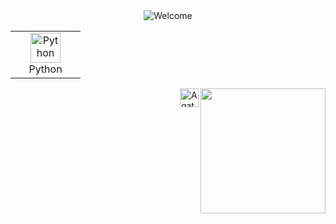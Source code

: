 
<div align="center">
<img src="https://github.com/fnky/fnky/raw/fnky/img/welcome-fire.gif" alt="Welcome" align="center">
</div>

<table>
  <td align="center" width="96">
      <a href="#macropower-tech">
        <img src="" width="48" height="48" alt="Python" />
      </a>
      <br>Python
    </td>
 </table>


<img align='right' src='https://user-images.githubusercontent.com/5713670/87202985-820dcb80-c2b6-11ea-9f56-7ec461c497c3.gif' width='200'>





<a href="https://www.instagram.com/drunk__yoda/">
  <img align="right" alt="Agata's Instagram" width="30px" src="https://raw.githubusercontent.com/hussainweb/hussainweb/main/icons/instagram.png" />
</a>



<!--
**soberyoda/soberyoda** is a ✨ _special_ ✨ repository because its `README.md` (this file) appears on your GitHub profile.

Here are some ideas to get you started:

- 🔭 I’m currently working on ...
- 🌱 I’m currently learning ...
- 👯 I’m looking to collaborate on ...
- 🤔 I’m looking for help with ...
- 💬 Ask me about ...
- 📫 How to reach me: ...
- 😄 Pronouns: ...
- ⚡ Fun fact: ...
-->
